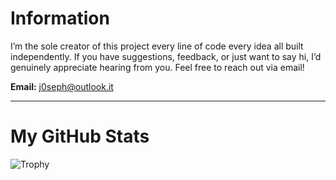 # Information

I’m the sole creator of this project every line of code every idea all built independently. If you have suggestions, feedback, or just want to say hi, I’d genuinely appreciate hearing from you. Feel free to reach out via email!

**Email:** [j0seph@outlook.it](mailto:j0seph@outlook.it)

---

# My GitHub Stats

![Trophy](https://github-profile-trophy.vercel.app/?username=j3oe&theme=radical)
